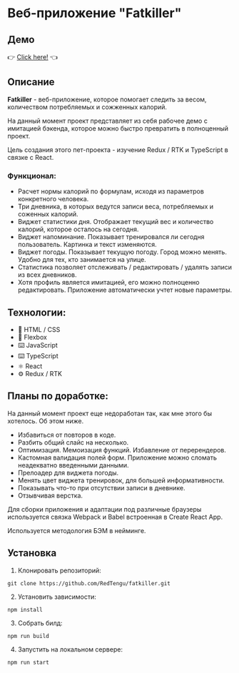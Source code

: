 # Веб-приложение "Fatkiller"

## Демо

👉 [Click here!](https://redtengu.github.io/fatkiller/) 👈

## Описание

**Fatkiller** - веб-приложение, которое помогает следить за весом, количеством потребляемых и сожженных калорий.

На данный момент проект представляет из себя рабочее демо с имитацией бэкенда, которое можно быстро превратить в полноценный проект.

Цель создания этого пет-проекта - изучение Redux / RTK и TypeScript в связке с React.

### Функционал:
- Расчет нормы калорий по формулам, исходя из параметров конкретного человека.
- Три дневника, в которых ведутся записи веса, потребляемых и соженных калорий.
- Виджет статистики дня. Отображает текущий вес и количество калорий, которое осталось на сегодня.
- Виджет напоминание. Показывает тренировался ли сегодня пользователь. Картинка и текст изменяются. 
- Виджет погоды. Показывает текущую погоду. Город можно менять. Удобно для тех, кто занимается на улице.
- Статистика позволяет отслеживать / редактировать / удалять записи из всех дневников.
- Хотя профиль является имитацией, его можно полноценно редактировать. Приложение автоматически учтет новые параметры.

## Технологии:
* 🌌 HTML / CSS
* 💪 Flexbox
* ⌨️ JavaScript
* ⌨️ TypeScript
* ⚛ React
* ⚙ Redux / RTK

## Планы по доработке:

На данный момент проект еще недоработан так, как мне этого бы хотелось. Об этом ниже.

- Избавиться от повторов в коде.
- Разбить общий слайс на несколько.
- Оптимизация. Мемоизация функций. Избавление от перерендеров.
- Кастомная валидация полей форм. Приложение можно сломать неадекватно введенными данными.
- Прелоадер для виджета погоды.
- Менять цвет виджета тренировок, для большей информативности.
- Показывать что-то при отсутствии записи в дневнике.
- Отзывчивая верстка.

Для сборки приложения и адаптации под различные браузеры используется связка Webpack и Babel встроенная в Create React App.

Используется методология БЭМ в нейминге.

## Установка
1. Клонировать репозиторий:

````
git clone https://github.com/RedTengu/fatkiller.git
````

2. Установить зависимости:

````
npm install
````
    
3. Собрать билд:

````
npm run build
````
    
4. Запустить на локальном сервере:

````
npm run start
````
